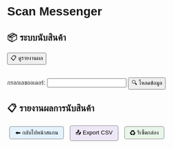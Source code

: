 # Scan Messenger
<!DOCTYPE html>
<html lang="th">
<head>
  <meta charset="UTF-8" />
  <title>นับสินค้า</title>
  <style>
    body { font-family: sans-serif; padding: 20px; }
    table { border-collapse: collapse; width: 100%; margin-top: 20px; }
    th, td { border: 1px solid #ccc; padding: 6px; text-align: left; }
    .match { background: #c8f7c5; }     /* ครบ */
    .mismatch { background: #f7c5c5; } /* เกิน */
    #results { margin-top: 20px; }
    .order-info { font-weight: bold; margin-bottom: 10px; }
  </style>
</head>
<body>
  <h2>📦 ระบบนับสินค้า</h2>

  <button onclick="window.location.href='results.html'">📋 ดูรายงานผล</button>
  <br><br>

  <label>กรอกเลขออเดอร์: <input type="text" id="orderCode" /></label>
  <button id="searchBtn">🔍 โหลดข้อมูล</button>

  <div id="results"></div>

  <script>
    const apiUrl = "https://script.google.com/macros/s/AKfycbwH36554JHLEeFGvpRHm0FDtw1iemeX_ISL-lbJN0n7_20IoYFelOWRiB4kxzvn3iTT/exec";

    // 📌 โหลดออเดอร์
    async function loadOrder(code) {
      const resultsDiv = document.getElementById("results");
      localStorage.setItem("currentOrderCode", code);

      resultsDiv.innerHTML = "⏳ กำลังโหลด...";

      try {
        const response = await fetch(apiUrl);
        const data = await response.json();

        let currentCode = null;
        const rows = data
          .map(row => {
            if (row["Order Code"]) currentCode = row["Order Code"];
            else row["Order Code"] = currentCode;
            return row;
          })
          .filter(row => row["Order Code"] === code);

        if (rows.length === 0) {
          resultsDiv.innerHTML = "❌ ไม่พบข้อมูล";
          return;
        }

        // โหลด progress ล่าสุด
        const progress = JSON.parse(localStorage.getItem("scanProgress") || "{}");
        const orderProgress = progress[code] || [];

        let html = `<div class="order-info">Order: ${code}</div>
          <input type="text" id="scanInput" placeholder="สแกนสินค้า" autofocus />
          <table>
            <thead>
              <tr>
                <th>Item Number</th>
                <th>ชื่อ</th>
                <th>ควรได้</th>
                <th>นับได้</th>
                <th>ลบ</th>
                <th>สถานะ</th>
              </tr>
            </thead>
            <tbody>
        `;

        rows.forEach(item => {
          // ค่าจาก Google Sheet
          let expected = parseInt(item["Quantity"]);

          // ถ้ามี progress เก่า → ใช้ expected ที่ถูกอัปเดตแล้ว
          const old = orderProgress.find(r => r.item === item["Item Number"]);
          if (old) {
            expected = old.expected;
          }

          // ถ้า expected = 0 แล้ว ไม่ต้องโชว์
          if (expected <= 0) return;

          const countedValue = old ? old.counted : 0;

          let status = "-";
          let cls = "";
          if (countedValue === expected) {
            status = "✔️ ครบ";
            cls = "match";
          } else if (countedValue > expected) {
            status = "❌ เกิน";
            cls = "mismatch";
          } else if (countedValue > 0) {
            status = `${countedValue}/${expected}`;
          }

          html += `
            <tr data-code="${item["Item Number"]}" class="${cls}">
              <td>${item["Item Number"]}</td>
              <td>${item["Item Name"]}</td>
              <td>${expected}</td>
              <td>
                <input type="number" readonly value="${countedValue}"
                  class="counted" data-expected="${expected}" />
              </td>
              <td><button onclick="adjustCount('${item["Item Number"]}', -1)">➖</button></td>
              <td class="status">${status}</td>
            </tr>
          `;
        });

        html += `</tbody></table><br/><button onclick="saveResults()">💾 บันทึกผล</button>`;
        resultsDiv.innerHTML = html;

        document.getElementById("scanInput").addEventListener("keydown", e => {
          if (e.key === "Enter") {
            const scanCode = e.target.value.trim();
            e.target.value = "";
            handleScan(scanCode);
          }
        });

      } catch (err) {
        resultsDiv.innerHTML = "❌ โหลดข้อมูลผิดพลาด";
        console.error(err);
      }
    }

    // 📌 จัดการสแกน
    function handleScan(scanCode) {
      let code = scanCode;
      let decrease = false;

      if (code.startsWith("-")) {
        decrease = true;
        code = code.substring(1);
      }

      const row = document.querySelector(`tr[data-code="${code}"]`);
      if (!row) {
        alert("❌ ไม่พบสินค้า");
        return;
      }

      const input = row.querySelector(".counted");
      const expected = parseInt(input.dataset.expected);
      let current = parseInt(input.value) || 0;

      if (decrease && current > 0) current--;
      else if (!decrease) current++;

      input.value = current;

      const status = row.querySelector(".status");
      row.classList.remove("match", "mismatch");

      if (current === expected) {
        status.textContent = "✔️ ครบ";
        row.classList.add("match");
      } else if (current > expected) {
        status.textContent = "❌ เกิน";
        row.classList.add("mismatch");
      } else {
        status.textContent = `${current}/${expected}`;
      }

      updateStorage();
    }

    // 📌 ปรับจำนวน
    function adjustCount(code, change) {
      const row = document.querySelector(`tr[data-code="${code}"]`);
      if (!row) return;

      const input = row.querySelector(".counted");
      const expected = parseInt(input.dataset.expected);
      let current = parseInt(input.value) || 0;

      current += change;
      if (current < 0) current = 0;
      input.value = current;

      const status = row.querySelector(".status");
      row.classList.remove("match", "mismatch");

      if (current === expected) {
        status.textContent = "✔️ ครบ";
        row.classList.add("match");
      } else if (current > expected) {
        status.textContent = "❌ เกิน";
        row.classList.add("mismatch");
      } else {
        status.textContent = `${current}/${expected}`;
      }

      updateStorage();
    }

    // 📌 อัปเดต storage
    function updateStorage() {
      const currentOrderCode = localStorage.getItem("currentOrderCode");
      if (!currentOrderCode) return;

      const rows = document.querySelectorAll("tr[data-code]");
      const results = [];

      rows.forEach(row => {
        const input = row.querySelector(".counted");
        const expected = parseInt(input.dataset.expected);
        const counted = parseInt(input.value);

        results.push({
          item: row.dataset.code,
          name: row.children[1].textContent,
          expected: expected,
          counted: counted
        });
      });

      const progress = JSON.parse(localStorage.getItem("scanProgress") || "{}");
      progress[currentOrderCode] = results;
      localStorage.setItem("scanProgress", JSON.stringify(progress));
    }

    // 📌 บันทึก (ย้ายไป Carton-Box)
    function saveResults() {
      const currentOrderCode = localStorage.getItem("currentOrderCode");
      if (!currentOrderCode) return;

      const progress = JSON.parse(localStorage.getItem("scanProgress") || "{}");
      const orderProgress = progress[currentOrderCode] || [];

      // เอาเฉพาะสินค้าที่นับได้ > 0
      const completed = orderProgress.filter(it => it.counted > 0);
      if (completed.length === 0) {
        alert("❌ ยังไม่มีสินค้าที่นับ");
        return;
      }

      // โหลด countedResults
      const allResults = JSON.parse(localStorage.getItem("countedResults") || "{}");
      if (!allResults[currentOrderCode]) {
        allResults[currentOrderCode] = { boxes: [] };
      }

      const boxCount = allResults[currentOrderCode].boxes.length + 1;
      allResults[currentOrderCode].boxes.push({
        cartonBox: "Carton-Box " + boxCount,
        items: completed
      });

      localStorage.setItem("countedResults", JSON.stringify(allResults));

      const updatedProgress = orderProgress.map(it => {
  const remaining = it.expected - it.counted;
  return {
    ...it,
    expected: remaining,
    counted: 0
  };
});

      progress[currentOrderCode] = updatedProgress;
      localStorage.setItem("scanProgress", JSON.stringify(progress));

      alert("✅ บันทึกผลเรียบร้อยแล้ว (Carton-Box " + boxCount + ")");
      loadOrder(currentOrderCode);
    }

    // ปุ่มค้นหา
    document.getElementById("searchBtn").addEventListener("click", () => {
      const code = document.getElementById("orderCode").value.trim();
      if (!code) {
        alert("กรุณากรอกเลขออเดอร์");
        return;
      }
      loadOrder(code);
    });

    // โหลดต่ออัตโนมัติ
    window.addEventListener("DOMContentLoaded", () => {
      const currentOrderCode = localStorage.getItem("currentOrderCode");
      if (currentOrderCode) {
        loadOrder(currentOrderCode);
      }
    });
  </script>
</body>
</html>
<!DOCTYPE html>
<html lang="th">
<head>
  <meta charset="UTF-8" />
  <title>📦 รายงานผลการนับสินค้า</title>
  <style>
    body { font-family: Arial, sans-serif; padding: 20px; }
    h2 { margin-bottom: 15px; }
    .btn { margin: 5px; padding: 6px 12px; border: 1px solid #888; border-radius: 4px; cursor: pointer; }
    .btn-back { background: #e3f2fd; }
    .btn-export { background: #ede7f6; }
    .btn-reset { background: #e8f5e9; }
    .no-data { color: red; margin-top: 20px; }
    table { width: 100%; border-collapse: collapse; margin: 15px 0; }
    th, td { border: 1px solid #ccc; padding: 6px; text-align: left; }
    tr.complete { background-color: #c8e6c9; }
    tr.over { background-color: #ffcdd2; }
    .order-header { font-weight: bold; margin-top: 30px; font-size: 18px; text-align: left; }
    .carton-header { font-weight: bold; margin-top: 15px; font-size: 16px; text-align: right; }
  </style>
</head>
<body>
  <h2>📋 รายงานผลการนับสินค้า</h2>
  <button class="btn btn-back" onclick="window.location.href='index.html'">⬅ กลับไปหน้าสแกน</button>
  <button class="btn btn-export" onclick="exportCSV()">📤 Export CSV</button>
  <button class="btn btn-reset" onclick="resetCarton()">♻ รีเซ็ตกล่อง</button>

  <div id="reportContainer"></div>
  <div id="noData" class="no-data" style="display:none;">❌ ไม่มีข้อมูลที่บันทึกไว้</div>

  <script>
    const container = document.getElementById("reportContainer");
    const noData = document.getElementById("noData");

    const allResults = JSON.parse(localStorage.getItem("countedResults")) || {};

    if (Object.keys(allResults).length === 0) {
      noData.style.display = "block";
    } else {
      noData.style.display = "none";
      for (let order in allResults) {
        const orderData = allResults[order];

        const orderDiv = document.createElement("div");
        orderDiv.classList.add("order-header");
        orderDiv.textContent = "Order: " + order;
        container.appendChild(orderDiv);

        orderData.boxes.forEach(box => {
          const cartonDiv = document.createElement("div");
          cartonDiv.classList.add("carton-header");
          cartonDiv.textContent = box.cartonBox;
          container.appendChild(cartonDiv);

          const table = document.createElement("table");
          table.innerHTML = `
            <thead>
              <tr>
                <th>Item Number</th>
                <th>ชื่อ</th>
                <th>นับได้</th>
              </tr>
            </thead>
            <tbody></tbody>
          `;

          const tbody = table.querySelector("tbody");
          box.items.forEach(item => {
            const tr = document.createElement("tr");
            tr.innerHTML = `
              <td>${item.item}</td>
              <td>${item.name}</td>
              <td>${item.counted}</td>
            `;
            tbody.appendChild(tr);
          });

          container.appendChild(table);
        });
      }
    }

    function exportCSV() {
      let csvContent = "data:text/csv;charset=utf-8,";
      csvContent += "Order,Carton-Box,Item Number,Name,Counted\n";

      for (let order in allResults) {
        const orderData = allResults[order];
        orderData.boxes.forEach(box => {
          box.items.forEach(item => {
            csvContent += `${order},${box.cartonBox},${item.item},${item.name},${item.counted}\n`;
          });
        });
      }

      const encodedUri = encodeURI(csvContent);
      const link = document.createElement("a");
      link.setAttribute("href", encodedUri);
      link.setAttribute("download", "report.csv");
      document.body.appendChild(link);
      link.click();
      document.body.removeChild(link);
    }

    function resetCarton() {
      if (confirm("คุณต้องการรีเซ็ตข้อมูลทั้งหมดหรือไม่?")) {
        localStorage.removeItem("countedResults");
        localStorage.removeItem("scanProgress");
        localStorage.removeItem("currentOrderCode");
        location.reload();
      }
    }
  </script>
</body>
</html>

